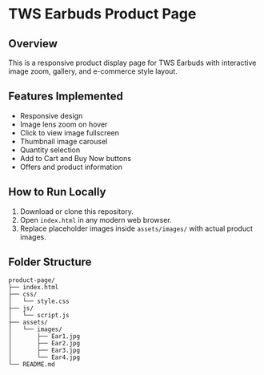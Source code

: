 # TWS Earbuds Product Page

## Overview
This is a responsive product display page for TWS Earbuds with interactive image zoom, gallery, and e-commerce style layout.

## Features Implemented
- Responsive design
- Image lens zoom on hover
- Click to view image fullscreen
- Thumbnail image carousel
- Quantity selection
- Add to Cart and Buy Now buttons
- Offers and product information

## How to Run Locally
1. Download or clone this repository.
2. Open `index.html` in any modern web browser.
3. Replace placeholder images inside `assets/images/` with actual product images.

## Folder Structure
```
product-page/
├── index.html
├── css/
│   └── style.css
├── js/
│   └── script.js
├── assets/
│   └── images/
│       ├── Ear1.jpg
│       ├── Ear2.jpg
│       ├── Ear3.jpg
│       └── Ear4.jpg
└── README.md
```